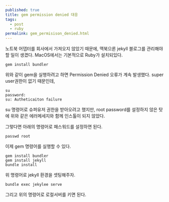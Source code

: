 ```yaml
---
published: true
title: gem permission denied 대응
tags:
  - post
  - ruby
permalink: gem_permisison_denied.html
---
```

노트북 어뎁터를 회사에서 가져오지 않았기 때문에, 맥북으론 jekyll 블로그를 관리해야 할 일이 생겼다.
MacOS에서는 기본적으로 Ruby가 설치되있다.
```shell
gem install bundler
```
위와 같이 gem을 실행하려고 하면 Permission Denied 오류가 계속 발생했다.
super user권한이 없기 때문인데,
```shell
su
password: 
su: Autheticaiton failure
```
su 명령어로 슈퍼유저 권한을 받아오려고 했지만, root password를 설정하지 않은 탓에 위와 같은 에러메세지와 함께 인스톨이 되지 않았다.

그렇다면 아래의 명령어로 패스워드를 설정하면 된다.
```shell
passwd root
```
이제 gem 명령어를 실행할 수 있다.
```shell
gem install bundler
gem install jekyll
bundle install
```
위 명령어로 jekyll 환경을 셋팅해주자.

```shell
bundle exec jekylee serve
```
그리고 위의 명령어로 로컬서버를 키면 된다.
